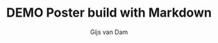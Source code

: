 ---
author: Gijs van Dam
email: gvandam@gmail.com
title: DEMO Poster build with Markdown
institute: Pandoc University
footimage: \includegraphics[width=4cm]{./poster/images/puppy.jpg}
---